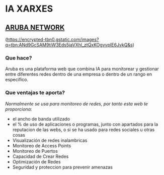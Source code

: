 # IA XARXES

[Línea invisible.]: # (Desenvolupar i publicar un manual col·laboratiu a GitHub sobre diverses eines i aplicacions d'intel·ligència artificial {IA} aplicades a l’administració de sistemes informàtics.)

[Línea invisible.]: # (Identifica quines IAs hi ha relacionades amb la informàtica, concretament ASIX.)

[Línea invisible.]: # (El manual ha de ser clar, estructurat i accessible, escrit en format Markdown per a la seva publicació com a lloc web dins de GitHub.)

## [ARUBA NETWORK](https://www.arubanetworks.com/es/)
(https://encrypted-tbn0.gstatic.com/images?q=tbn:ANd9GcSAM9tiW3Eds5jaVXhl_ztQxKOgvvpIE6JvkQ&s)


### Que hace?

Aruba es una plataforma web que combina IA para monitorear y gestionar entre diferentes redes dentro de una empresa o dentro de un rango en especifico.

### Que ventajas te aporta? 

*Normalmente se usa para monitoreo de redes, por tanto esta web te proporciona:*

- el ancho de banda utilizado
- el % de uso de aplicaciones o programas, junto con apartados para la reputacion de las webs, o si se ha usado para redes sociales u otras cosas
- Visualización de redes inalambricas
- Monitoreo de Access Points
- Monitoreo de Puertos
- Capacidad de Crear Redes
- Optimización de Redes
- Seguridad y proteccion para prevenir amenazas




